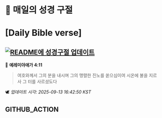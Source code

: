 # 🙏 매일의 성경 구절
# [Daily Bible verse]
## [![README에 성경구절 업데이트](https://github.com/DONGSUKA/first_test/actions/workflows/update-readme-bible.yml/badge.svg)](https://github.com/DONGSUKA/first_test/actions/workflows/update-readme-bible.yml)
<!-- START_BIBLE_VERSE -->
📖 **예레미야애가 4:11**
> 여호와께서 그의 분을 내시며 그의 맹렬한 진노를 쏟으심이여 시온에 불을 지르사 그 터를 사르셨도다

🕊️ _업데이트 시각: 2025-09-13 16:42:50 KST_
  <!-- END_BIBLE_VERSE -->
## GITHUB_ACTION
